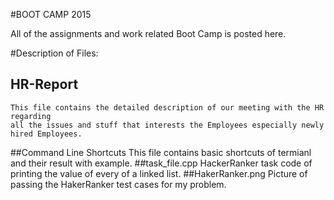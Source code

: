 #BOOT CAMP 2015

All of the assignments and work related Boot Camp is posted here.

#Description of Files:
 
## HR-Report
	
	This file contains the detailed description of our meeting with the HR regarding 
	all the issues and stuff that interests the Employees especially newly hired Employees.
##Command Line Shortcuts
	This file contains basic shortcuts of termianl and their result with example.
##task_file.cpp
	HackerRanker task code of printing the value of every of a linked list.
##HakerRanker.png
	Picture of passing the HakerRanker test cases for my problem.


